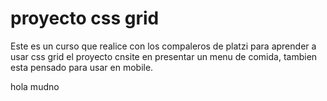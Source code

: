 # proyecto css grid

Este es un curso que realice con los compaleros de platzi para aprender a usar css grid el proyecto cnsite en presentar un menu de comida, tambien esta pensado para usar en mobile.

hola
mudno
